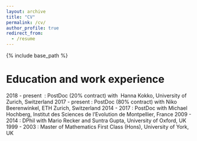 ```yaml
---
layout: archive
title: "CV"
permalink: /cv/
author_profile: true
redirect_from:
  - /resume
---
```


{% include base_path %}

Education and work experience
======
2018 - present  : PostDoc (20% contract) with  Hanna Kokko, University of Zurich, Switzerland
2017 - present : PostDoc (80% contract) with Niko Beerenwinkel, ETH Zurich, Switzerland
2014 - 2017 : PostDoc with Michael Hochberg, Institut des Sciences de l’Evolution de Montpellier, France
2009 - 2014 : DPhil with Mario Recker and Suntra Gupta, University of Oxford, UK
1999 - 2003 : Master of Mathematics First Class (Hons), University of York, UK
